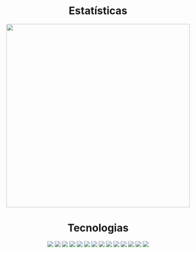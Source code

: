 <h1 align="center">Estatísticas</h1>

<div align="center">
  <img height="500em" src="https://wakatime.com/share/@denion465/97d3aa75-6d68-47e8-bf76-ec6b55114914.svg"/>
</div>

<h1 align="center">Tecnologias</h1>

<p align="center">
  <img
    src="https://img.shields.io/static/v1?label=|&message=JAVASCRIPT&color=informational&style=plastic&logo=JAVASCRIPT"
  />
  <img
    src="https://img.shields.io/static/v1?label=|&message=TYPESCRIPT&color=informational&style=plastic&logo=TYPESCRIPT"
  />
  <img
    src="https://img.shields.io/static/v1?label=|&message=HTML5&color=informational&style=plastic&logo=HTML5"
  />
  <img
    src="https://img.shields.io/static/v1?label=|&message=CSS3&color=informational&style=plastic&logo=CSS3"
  />
  <img
    src="https://img.shields.io/static/v1?label=|&message=REACT.JS&color=informational&style=plastic&logo=REACT"
  />
  <img
    src="https://img.shields.io/static/v1?label=|&message=VUE.JS&color=informational&style=plastic&logo=VUE.JS"
  />
  <img
    src="https://img.shields.io/static/v1?label=|&message=NODE.JS&color=informational&style=plastic&logo=NODE.JS"
  />
  <img
    src="https://img.shields.io/static/v1?label=|&message=EXPRESS&color=informational&style=plastic&logo=EXPRESS"
  />
  <img
    src="https://img.shields.io/static/v1?label=|&message=NESTJS&color=informational&style=plastic&logo=NESTJS"
  />
  <img
    src="https://img.shields.io/static/v1?label=|&message=AMAZON WEB SERVICES&color=informational&style=plastic&logo=amazonaws"
  />
  <img
    src="https://img.shields.io/static/v1?label=|&message=POSTGRESQL&color=informational&style=plastic&logo=POSTGRESQL"
  />
  <img
    src="https://img.shields.io/static/v1?label=|&message=DOCKER&color=informational&style=plastic&logo=DOCKER"
  />
  <img
    src="https://img.shields.io/static/v1?label=|&message=LINUX&color=informational&style=plastic&logo=LINUX"
  />
  <img
    src="https://img.shields.io/static/v1?label=|&message=GIT&color=informational&style=plastic&logo=GIT"
  />
</p>
